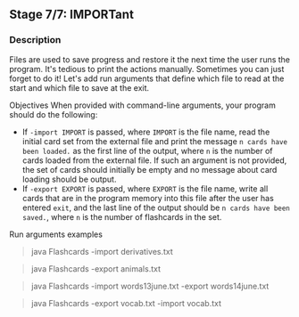 ## Stage 7/7: IMPORTant

### Description

Files are used to save progress and restore it the next time the user runs the program. It's tedious to print the
actions manually. Sometimes you can just forget to do it! Let's add run arguments that define which file to read at the
start and which file to save at the exit.

Objectives When provided with command-line arguments, your program should do the following:

- If `-import IMPORT` is passed, where `IMPORT` is the file name, read the initial card set from the external file and
  print the message `n cards have been loaded.` as the first line of the output, where `n` is the number of cards loaded
  from the external file. If such an argument is not provided, the set of cards should initially be empty and no message
  about card loading should be output.
- If `-export EXPORT` is passed, where `EXPORT` is the file name, write all cards that are in the program memory into
  this file after the user has entered `exit`, and the last line of the output should be `n cards have been saved.`,
  where `n` is the number of flashcards in the set.

Run arguments examples

> java Flashcards -import derivatives.txt

> java Flashcards -export animals.txt

> java Flashcards -import words13june.txt -export words14june.txt

> java Flashcards -export vocab.txt -import vocab.txt 